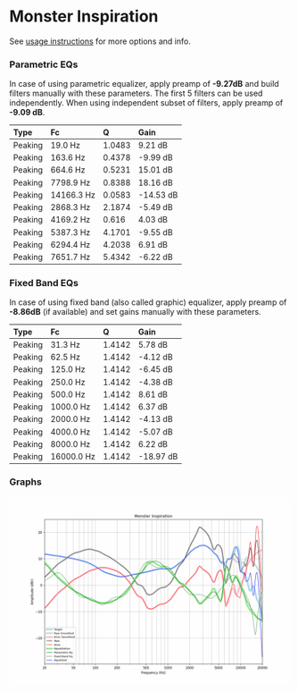 # Monster Inspiration
See [usage instructions](https://github.com/jaakkopasanen/AutoEq#usage) for more options and info.

### Parametric EQs
In case of using parametric equalizer, apply preamp of **-9.27dB** and build filters manually
with these parameters. The first 5 filters can be used independently.
When using independent subset of filters, apply preamp of **-9.09 dB**.

| Type    | Fc         |      Q | Gain      |
|:--------|:-----------|:-------|:----------|
| Peaking | 19.0 Hz    | 1.0483 | 9.21 dB   |
| Peaking | 163.6 Hz   | 0.4378 | -9.99 dB  |
| Peaking | 664.6 Hz   | 0.5231 | 15.01 dB  |
| Peaking | 7798.9 Hz  | 0.8388 | 18.16 dB  |
| Peaking | 14166.3 Hz | 0.0583 | -14.53 dB |
| Peaking | 2868.3 Hz  | 2.1874 | -5.49 dB  |
| Peaking | 4169.2 Hz  | 0.616  | 4.03 dB   |
| Peaking | 5387.3 Hz  | 4.1701 | -9.55 dB  |
| Peaking | 6294.4 Hz  | 4.2038 | 6.91 dB   |
| Peaking | 7651.7 Hz  | 5.4342 | -6.22 dB  |

### Fixed Band EQs
In case of using fixed band (also called graphic) equalizer, apply preamp of **-8.86dB**
(if available) and set gains manually with these parameters.

| Type    | Fc         |      Q | Gain      |
|:--------|:-----------|:-------|:----------|
| Peaking | 31.3 Hz    | 1.4142 | 5.78 dB   |
| Peaking | 62.5 Hz    | 1.4142 | -4.12 dB  |
| Peaking | 125.0 Hz   | 1.4142 | -6.45 dB  |
| Peaking | 250.0 Hz   | 1.4142 | -4.38 dB  |
| Peaking | 500.0 Hz   | 1.4142 | 8.61 dB   |
| Peaking | 1000.0 Hz  | 1.4142 | 6.37 dB   |
| Peaking | 2000.0 Hz  | 1.4142 | -4.13 dB  |
| Peaking | 4000.0 Hz  | 1.4142 | -5.07 dB  |
| Peaking | 8000.0 Hz  | 1.4142 | 6.22 dB   |
| Peaking | 16000.0 Hz | 1.4142 | -18.97 dB |

### Graphs
![](./Monster%20Inspiration.png)